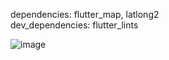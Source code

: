 dependencies: flutter_map, latlong2                                                                                                                  
dev_dependencies: flutter_lints


![image](https://github.com/Bishozit/Google_Map_App/assets/110930138/a1864f58-c25e-46c6-a30d-6a7e9f7ada7f)
